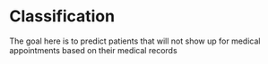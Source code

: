 # Classification
The goal here is to predict patients that will not show up for medical appointments based on their medical records
